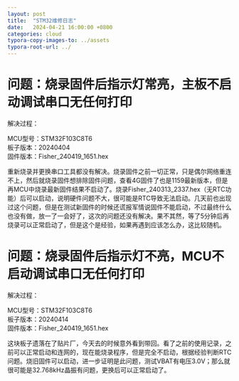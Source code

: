 ```yaml
---
layout: post
title:  "STM32维修日志"
date:   2024-04-21 16:00:00 +0800
categories: cloud
typora-copy-images-to: ../assets
typora-root-url: ../
---
```


# 问题：烧录固件后指示灯常亮，主板不启动调试串口无任何打印
解决过程：

MCU型号：STM32F103C8T6   
板子版本：20240404   
固件版本：Fisher_240419_1651.hex   

重新烧录并更换串口工具都没有解决。烧录固件之前一切正常，只是偶尔网络重连不上，然后就烧录固件想排除固件问题，查看4G固件了也是1159最新版本，但是再MCU中烧录最新固件结果不启动了。烧录Fisher_240313_2337.hex（无RTC功能）后可以启动，说明硬件问题不大，很可能是RTC导致无法启动。几天前也出现过这个问题，但是在测试新固件的时候还谎报军情说固件不能启动，不过最终什么也没有做，放一了一会好了，这次的问题还没有解决。果不其然，等了5分钟后再烧录可以正常启动了，但是这个是经验，如果再遇到应该怎么办，这比较随机。


# 问题：烧录固件后指示灯不亮，MCU不启动调试串口无任何打印
解决过程：

MCU型号：STM32F103C8T6   
板子版本：20240414   
固件版本：Fisher_240419_1651.hex   

这块板子遗落在了贴片厂，今天去的时候意外看到带回。看了之前的使用记录，之前可以正常启动和连网的，现在能烧录程序，但是完全不启动，根据经验判断RTC问题。烧旧固件可以启动，进一步证明是此问题，测试VBAT有电压3.0V；那么就很可能是32.768kHz晶振有问题，更换后可以正常启动了。

